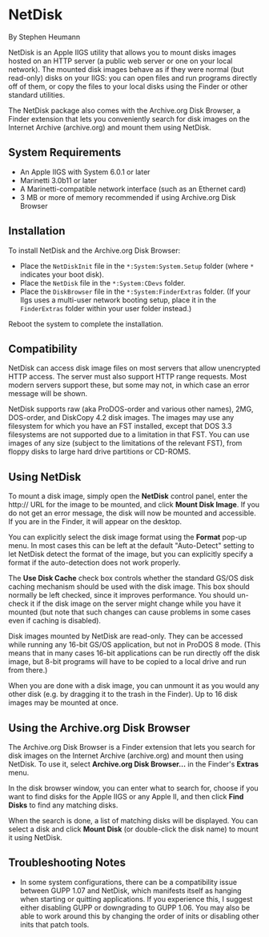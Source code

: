 NetDisk
=======
By Stephen Heumann

NetDisk is an Apple IIGS utility that allows you to mount disks images hosted on an HTTP server (a public web server or one on your local network).  The mounted disk images behave as if they were normal (but read-only) disks on your IIGS: you can open files and run programs directly off of them, or copy the files to your local disks using the Finder or other standard utilities.

The NetDisk package also comes with the Archive.org Disk Browser, a Finder extension that lets you conveniently search for disk images on the Internet Archive (archive.org) and mount them using NetDisk.


System Requirements
-------------------
* An Apple IIGS with System 6.0.1 or later
* Marinetti 3.0b11 or later
* A Marinetti-compatible network interface (such as an Ethernet card)
* 3 MB or more of memory recommended if using Archive.org Disk Browser


Installation
------------
To install NetDisk and the Archive.org Disk Browser:

* Place the `NetDiskInit` file in the `*:System:System.Setup` folder (where `*` indicates your boot disk).
* Place the `NetDisk` file in the `*:System:CDevs` folder.
* Place the `DiskBrowser` file in the `*:System:FinderExtras` folder. (If your IIgs uses a multi-user network booting setup, place it in the `FinderExtras` folder within your user folder instead.)

Reboot the system to complete the installation.


Compatibility
-------------
NetDisk can access disk image files on most servers that allow unencrypted HTTP access.  The server must also support HTTP range requests.  Most modern servers support these, but some may not, in which case an error message will be shown.

NetDisk supports raw (aka ProDOS-order and various other names), 2MG, DOS-order, and DiskCopy 4.2 disk images.  The images may use any filesystem for which you have an FST installed, except that DOS 3.3 filesystems are not supported due to a limitation in that FST.  You can use images of any size (subject to the limitations of the relevant FST), from floppy disks to large hard drive partitions or CD-ROMS.


Using NetDisk
-------------
To mount a disk image, simply open the __NetDisk__ control panel, enter the http:// URL for the image to be mounted, and click __Mount Disk Image__.  If you do not get an error message, the disk will now be mounted and accessible.  If you are in the Finder, it will appear on the desktop.

You can explicitly select the disk image format using the __Format__ pop-up menu.  In most cases this can be left at the default "Auto-Detect" setting to let NetDisk detect the format of the image, but you can explicitly specify a format if the auto-detection does not work properly.

The __Use Disk Cache__ check box controls whether the standard GS/OS disk caching mechanism should be used with the disk image.  This box should normally be left checked, since it improves performance.  You should un-check it if the disk image on the server might change while you have it mounted (but note that such changes can cause problems in some cases even if caching is disabled).

Disk images mounted by NetDisk are read-only. They can be accessed while running any 16-bit GS/OS application, but not in ProDOS 8 mode.  (This means that in many cases 16-bit applications can be run directly off the disk image, but 8-bit programs will have to be copied to a local drive and run from there.)

When you are done with a disk image, you can unmount it as you would any other disk (e.g. by dragging it to the trash in the Finder).  Up to 16 disk images may be mounted at once.


Using the Archive.org Disk Browser
----------------------------------
The Archive.org Disk Browser is a Finder extension that lets you search for disk images on the Internet Archive (archive.org) and mount then using NetDisk.  To use it, select __Archive.org Disk Browser...__ in the Finder's __Extras__ menu.

In the disk browser window, you can enter what to search for, choose if you want to find disks for the Apple IIGS or any Apple II, and then click __Find Disks__ to find any matching disks.  

When the search is done, a list of matching disks will be displayed.  You can select a disk and click __Mount Disk__ (or double-click the disk name) to mount it using NetDisk.


Troubleshooting Notes
---------------------
* In some system configurations, there can be a compatibility issue between GUPP 1.07 and NetDisk, which manifests itself as hanging when starting or quitting applications.  If you experience this, I suggest either disabling GUPP or downgrading to GUPP 1.06.  You may also be able to work around this by changing the order of inits or disabling other inits that patch tools.
